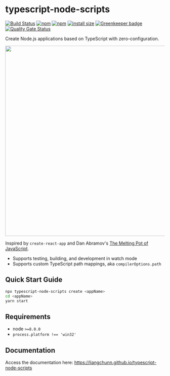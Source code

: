 # typescript-node-scripts

[![Build Status](https://travis-ci.com/liangchunn/typescript-node-scripts.svg?branch=master)](https://travis-ci.com/liangchunn/typescript-node-scripts) [![npm](https://img.shields.io/npm/v/typescript-node-scripts.svg)](https://www.npmjs.com/package/typescript-node-scripts) [![npm](https://img.shields.io/npm/dt/typescript-node-scripts.svg)](https://www.npmjs.com/package/typescript-node-scripts) [![install size](https://packagephobia.now.sh/badge?p=typescript-node-scripts)](https://packagephobia.now.sh/result?p=typescript-node-scripts) [![Greenkeeper badge](https://badges.greenkeeper.io/liangchunn/typescript-node-scripts.svg)](https://greenkeeper.io/) [![Quality Gate Status](https://sonarcloud.io/api/project_badges/measure?project=liangchunn_typescript-node-scripts&metric=alert_status)](https://sonarcloud.io/dashboard?id=liangchunn_typescript-node-scripts)


Create Node.js applications based on TypeScript with zero-configuration.

<p align="center">
    <img 
    width="600" src="https://cdn.rawgit.com/liangchunn/typescript-node-scripts/12e1600/.resources/term.svg"/>
</p>

Inspired by `create-react-app` and Dan Abramov's [The Melting Pot of JavaScript](https://increment.com/development/the-melting-pot-of-javascript/).

- Supports testing, building, and development in watch mode
- Supports custom TypeScript path mappings, aka `compilerOptions.path`

## Quick Start Guide

```sh
npx typescript-node-scripts create <appName>
cd <appName>
yarn start
```

## Requirements

- node `>=8.0.0`
- `process.platform !== 'win32'`

## Documentation

Access the documentation here: https://liangchunn.github.io/typescript-node-scripts